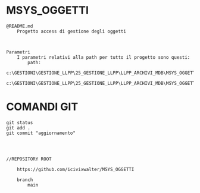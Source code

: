 # MSYS_OGGETTI
	@README.md
		Progetto access di gestione degli oggetti



	Parametri
		I parametri relativi alla path per tutto il progetto sono questi:
			path:
				c:\GESTIONI\GESTIONE_LLPP\25_GESTIONE_LLPP\LLPP_ARCHIVI_MDB\MSYS_OGGETTI\
				c:\GESTIONI\GESTIONE_LLPP\25_GESTIONE_LLPP\LLPP_ARCHIVI_MDB\MSYS_OGGETTI\SALVATAGGI\




# COMANDI GIT

	git status
	git add .
	git commit "aggiornamento"




	//REPOSITORY ROOT
				
		https://github.com/icivixwalter/MSYS_OGGETTI
		
		branch
			main


		